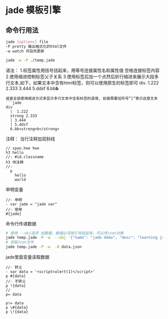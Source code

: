 # jade 模板引擎

## 命令行用法

```sh
jade [options] file
-P pretty 输出格式化的html文件
-w watch 开启热更新

jade -w -P ./temp.jade
```
语法：
1.标签属性用括号括起来，用等号连接属性名和属性值 空格连接标签内容
2.使用缩进控制标签父子关系
3.使用标签后加一个点然后折行缩进来展示大段多行文本,如下，如果文本中含有html标签，则可以使用原生的标签即可
div.
  1.222
  2.333
  3.444
  5.ddsf
  6.bb<strong>b</strong>
```
或者全部使用缩进方式来显示多行文本中含有标签的语境, 前面需要加符号”|“表示这是文本
```jade
div
  |  1.222
  strong 2.333
  | 3.444
  | 5.ddsf
  6.bb<strong>b</strong>
```
注释：
当行注释加双斜线
```jade
// span.hee hee
h3 hello
//- #id.classname
h3 块注释
//-
  p
    hello
    world
```
申明变量
```jade
//- 申明
- var jade = "jade var"
//- 使用
#{jade}
```
命令行传递数据
```sh
# 使用 --obj选项 加数据，数据必须用引号括起来，可以传json对象
jade temp.jade -P -w  --obj '{"name": "jade demo", "desc": "learning jade template language, demo"}'
# 读取Json文件
jade temp.jade -P -w  -O data.json
```
jade里面变量读取数据
```jade
//- 转义
- var data = '<script>alert(1)</script>'
p #{data}
//- 不转义
p !{data}
//
p= data

p!= data
p \#{data}
p \!{data}
```
